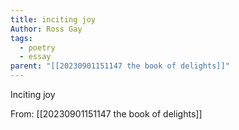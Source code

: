 ```yaml
---
title: inciting joy
Author: Ross Gay
tags:
  - poetry
  - essay
parent: "[[20230901151147 the book of delights]]"
---
```

Inciting joy

From: [[20230901151147 the book of delights]]
